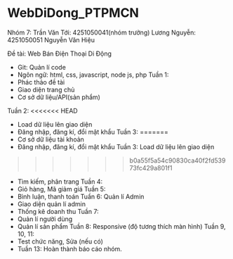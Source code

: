 # WebDiDong_PTPMCN
Nhóm 7: Trần Văn Tới: 4251050041(nhóm trưởng)
	Lương Nguyễn: 4251050051
	Nguyễn Văn Hiệu
	       
Đề tài: Web Bán Điện Thoại Di Động
-	Git: Quản lí code
-	Ngôn ngữ: html, css, javascript, node js, php
Tuần 1: 
- Phác thảo đề tài
- Giao diện trang chủ
- Cơ sở dữ liệu/API(sản phẩm)

Tuần 2:
<<<<<<< HEAD
-	Load dữ liệu lên giao diện
-	Đăng nhập, đăng kí, đổi mật khẩu
Tuần 3: 
=======
-	Cơ sở dữ liệu tài khoản
-	Đăng nhập, đăng kí, đổi mật khẩu
Tuần 3: 
	Load dữ liệu lên giao diện
>>>>>>> b0a55f5a54c90830ca40f2fd53973fc429a801f1
-	Tìm kiếm, phân trang
Tuần 4: 
-	Giỏ hàng, Mã giảm giá
Tuần 5: 
-	Bình luận, thanh toán
Tuần 6: Quản lí Admin
-	Giao diện quản lí admin
-	Thống kê doanh thu
Tuần 7: 
-	Quản lí người dùng
-	Quản lí sản phẩm
Tuần 8: 
	Responsive (độ tương thích màn hình)
Tuần 9, 10, 11: 
-	Test chức năng,  Sửa (nếu có)
-	Tuần 13: Hoàn thành báo cáo nhóm.
		



		


